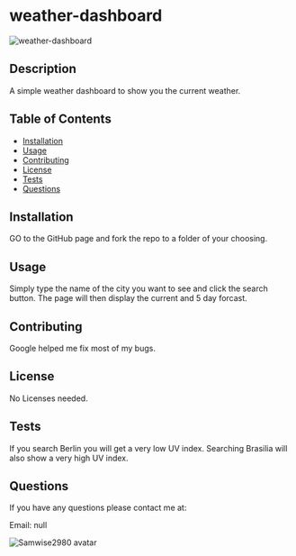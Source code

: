 
# weather-dashboard

![weather-dashboard](https://img.shields.io/github/languages/top/Samwise2980/weather-dashboard)

## Description 

A simple weather dashboard to show you the current weather.


## Table of Contents

* [Installation](#installation)
* [Usage](#usage)
* [Contributing](#contributing)
* [License](#license)
* [Tests](#tests)
* [Questions](#questions)



## Installation

GO to the GitHub page and fork the repo to a folder of your choosing.

## Usage 

Simply type the name of the city you want to see and click the search button. The page will then display the current and 5 day forcast.


## Contributing

Google helped me fix most of my bugs.


## License

No Licenses needed.


## Tests

If you search Berlin you will get a very low UV index. Searching Brasilia will also show a very high UV index.


## Questions

If you have any questions please contact me at:

Email: null

![Samwise2980 avatar](https://avatars1.githubusercontent.com/u/56857948?v=4)

